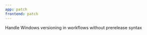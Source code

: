 ```yaml
---
app: patch
frontend: patch
---
```


Handle Windows versioning in workflows without prerelease syntax
